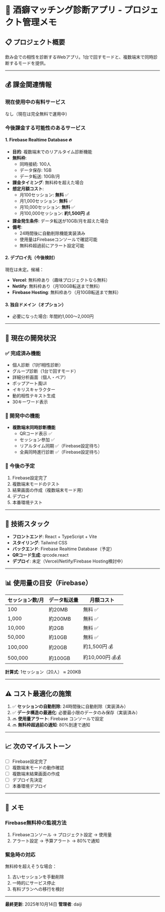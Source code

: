 # 🍺 酒癖マッチング診断アプリ - プロジェクト管理メモ

## 📋 プロジェクト概要
飲み会での相性を診断するWebアプリ。1台で回すモードと、複数端末で同時診断するモードを提供。

---

## 💰 課金関連情報

### **現在使用中の有料サービス**
なし（現在は完全無料で運用中）

### **今後課金する可能性のあるサービス**

#### 1. **Firebase Realtime Database** 🔥
- **目的**: 複数端末でのリアルタイム診断機能
- **無料枠**: 
  - 同時接続: 100人
  - データ保存: 1GB
  - データ転送: 10GB/月
- **課金タイミング**: 無料枠を超えた場合
- **想定月額コスト**:
  - 月100セッション: **無料** ✅
  - 月1,000セッション: **無料** ✅
  - 月10,000セッション: **無料** ✅
  - 月100,000セッション: **約1,500円** 💰
- **課金発生条件**: データ転送が10GB/月を超えた場合
- **備考**: 
  - 24時間後に自動削除機能実装済み
  - 使用量はFirebaseコンソールで確認可能
  - 無料枠超過前にアラート設定可能

#### 2. **デプロイ先（今後検討）**
現在は未定。候補：
- **Vercel**: 無料枠あり（趣味プロジェクトなら無料）
- **Netlify**: 無料枠あり（月100GB転送まで無料）
- **Firebase Hosting**: 無料枠あり（月10GB転送まで無料）

#### 3. **独自ドメイン（オプション）**
- 必要になった場合: 年間約1,000〜2,000円

---

## 🎯 現在の開発状況

### ✅ 完成済み機能
- 個人診断（1対1相性診断）
- グループ診断（1台で回すモード）
- 詳細分析画面（個人・ペア）
- ポップアート風UI
- イキリスキャラクター
- 動的相性テキスト生成
- 30キーワード表示

### 🚧 開発中の機能
- **複数端末同時診断機能**
  - QRコード表示 ✅
  - セッション参加 ✅
  - リアルタイム同期 ✅（Firebase設定待ち）
  - 全員同時進行診断 ✅（Firebase設定待ち）

### 📝 今後の予定
1. Firebase設定完了
2. 複数端末モードのテスト
3. 結果画面の作成（複数端末モード用）
4. デプロイ
5. 本番環境テスト

---

## 🔧 技術スタック

- **フロントエンド**: React + TypeScript + Vite
- **スタイリング**: Tailwind CSS
- **バックエンド**: Firebase Realtime Database（予定）
- **QRコード生成**: qrcode.react
- **デプロイ**: 未定（Vercel/Netlify/Firebase Hosting検討中）

---

## 📊 使用量の目安（Firebase）

| セッション数/月 | データ転送量 | 月額コスト |
|----------------|--------------|------------|
| 100            | 約20MB       | 無料 ✅    |
| 1,000          | 約200MB      | 無料 ✅    |
| 10,000         | 約2GB        | 無料 ✅    |
| 50,000         | 約10GB       | 無料 ✅    |
| 100,000        | 約20GB       | 約1,500円 💰 |
| 500,000        | 約100GB      | 約10,000円 💰💰 |

**計算式**: 1セッション（20人） ≈ 200KB

---

## ⚠️ コスト最適化の施策

1. ✅ **セッションの自動削除**: 24時間後に自動削除（実装済み）
2. ✅ **データ構造の最適化**: 必要最小限のデータのみ保存（実装済み）
3. 🔜 **使用量アラート**: Firebase コンソールで設定
4. 🔜 **無料枠超過前の通知**: 80%到達で通知

---

## 📈 次のマイルストーン

- [ ] Firebase設定完了
- [ ] 複数端末モードの動作確認
- [ ] 複数端末結果画面の作成
- [ ] デプロイ先決定
- [ ] 本番環境デプロイ

---

## 📝 メモ

### Firebase無料枠の監視方法
1. Firebaseコンソール → プロジェクト設定 → 使用量
2. アラート設定 → 予算アラート → 80%で通知

### 緊急時の対応
無料枠を超えそうな場合：
1. 古いセッションを手動削除
2. 一時的にサービス停止
3. 有料プランへの移行を検討

---

**最終更新**: 2025年10月14日
**管理者**: daiji
























